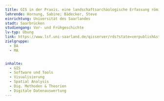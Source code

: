 ```yaml
---
title: GIS in der Praxis. eine landschaftsarchäologische Erfassung römischer Fundstellen im Kreis St. Wendel
lehrende: Hornung, Sabine; Bädecker, Steve
einrichtung: Universität des Saarlandes
stadt: Saarbrücken
studiengang: Vor- und Frühgeschichte
lv-typ: Übung
link: https://www.lsf.uni-saarland.de/qisserver/rds?state=verpublish&status=init&vmfile=no&publishid=149689&moduleCall=webInfo&publishConfFile=webInfo&publishSubDir=veranstaltung
zielgruppe:
  - BA
  - MA


inhalte:
  - GIS
  - Software und Tools
  - Visualisierung
  - Spatial Analysis
  - Dig. Methoden & Theorien
  - Digitale Datenauswertung
---
```

 
